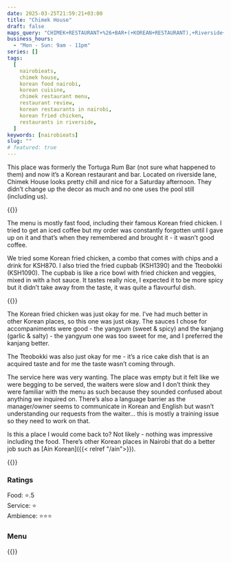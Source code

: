 ```yaml
---
date: 2025-03-25T21:59:21+03:00
title: "Chimek House"
draft: false
maps_query: "CHIMEK+RESTAURANT+%26+BAR+(+KOREAN+RESTAURANT),+Riverside+Lane,+Nairobi"
business_hours:
  - "Mon - Sun: 9am - 11pm"
series: []
tags:
  [
    nairobieats,
    chimek house,
    korean food nairobi,
    korean cuisine,
    chimek restaurant menu,
    restaurant review,
    korean restaurants in nairobi,
    korean fried chicken,
    restaurants in riverside,
  ]
keywords: [nairobieats]
slug: ""
# featured: true
---
```


This place was formerly the Tortuga Rum Bar (not sure what happened to them) and now it’s a Korean restaurant and bar. Located on riverside lane, Chimek House looks pretty chill and nice for a Saturday afternoon. They didn’t change up the decor as much and no one uses the pool still (including us).

{{<image-gallery key="chimek-house" titles="chimek-01 chimek-02 chimek-03 chimek-04">}}

The menu is mostly fast food, including their famous Korean fried chicken. I tried to get an iced coffee but my order was constantly forgotten until I gave up on it and that’s when they remembered and brought it - it wasn’t good coffee.

We tried some Korean fried chicken, a combo that comes with chips and a drink for KSH870. I also tried the fried cupbab (KSH1390) and the Tteobokki (KSH1090). The cupbab is like a rice bowl with fried chicken and veggies, mixed in with a hot sauce. It tastes really nice, I expected it to be more spicy but it didn’t take away from the taste, it was quite a flavourful dish.

{{<image-gallery key="chimek-house" titles="chimek-06 chimek-07 chimek-08 chimek-09">}}

The Korean fried chicken was just okay for me. I’ve had much better in other Korean places, so this one was just okay. The sauces I chose for accompaniments were good - the yangyum (sweet & spicy) and the kanjang (garlic & salty) - the yangyum one was too sweet for me, and I preferred the kanjang better.

The Tteobokki was also just okay for me - it’s a rice cake dish that is an acquired taste and for me the taste wasn’t coming through.

The service here was very wanting. The place was empty but it felt like we were begging to be served, the waiters were slow and I don’t think they were familiar with the menu as such because they sounded confused about anything we inquired on. There’s also a language barrier as the manager/owner seems to communicate in Korean and English but wasn’t understanding our requests from the waiter… this is mostly a training issue so they need to work on that.

Is this a place I would come back to? Not likely - nothing was impressive including the food. There’s other Korean places in Nairobi that do a better job such as [Ain Korean]({{< relref "/ain">}}).

{{<image-gallery key="chimek-house" titles="chimek-05">}}

### Ratings

Food: ⭐️.5<br>
Service: ⭐️<br>
Ambience: ⭐⭐️⭐️<br>

### Menu

{{<remote-image-gallery key="chimek-house-menu">}}
